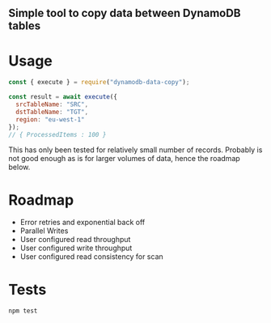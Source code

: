 ## Simple tool to copy data between DynamoDB tables

# Usage

```js
const { execute } = require("dynamodb-data-copy");

const result = await execute({
  srcTableName: "SRC",
  dstTableName: "TGT",
  region: "eu-west-1"
});
// { ProcessedItems : 100 }
```

This has only been tested for relatively small number of records. Probably is not good enough as is for larger volumes of data, hence the roadmap below.

# Roadmap

- Error retries and exponential back off
- Parallel Writes
- User configured read throughput
- User configured write throughput
- User configured read consistency for scan

# Tests

`npm test`
